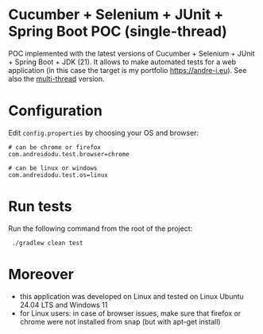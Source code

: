 # Cucumber + Selenium + JUnit + Spring Boot POC (single-thread)

POC implemented with the latest versions of Cucumber + Selenium + JUnit + Spring Boot + JDK (21). It allows to make
automated tests for a web application (in this case the target is my portfolio https://andre-i.eu).
See also the [multi-thread](https://github.com/goto-eof/andre-i-test-selenium-cucumber-spring-boot-multi-thread)
version.

# Configuration

Edit `config.properties` by choosing your OS and browser:

```
# can be chrome or firefox
com.andreidodu.test.browser=chrome

# can be linux or windows
com.andreidodu.test.os=linux
```

# Run tests

Run the following command from the root of the project:

```
 ./gradlew clean test
```

# Moreover

- this application was developed on Linux and tested on Linux Ubuntu 24.04 LTS and Windows 11
- for Linux users: in case of browser issues, make sure that firefox or chrome were not installed from snap (but with
  apt-get install)
